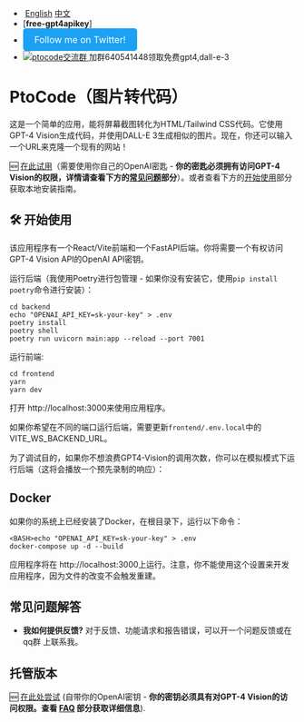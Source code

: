 - ​                                                                                                                         [English](CN.README.md) [中文](README.md)
- [**free-gpt4apikey**]   
- <a href="https://twitter.com/Stockqwe222" target="_blank" style="background-color: #1DA1F2; color: white; padding: 10px 20px; text-decoration: none; border-radius: 5px; display: inline-block; cursor: pointer; font-size: 16px;">
        Follow me on Twitter!
    </a>
- <a target="_blank" href="https://qm.qq.com/cgi-bin/qm/qr?k=gQtTFHCHgyXjsfcXgjKSPBPsNyCJrGDB&jump_from=webapi&authKey=1HpFhOgqS83goVf3Td009vpg09C31cCSRDQYvWeB7Gs5RpwVobiQDS0qAgEOtiq2">
    <img border="0" src="http://pub.idqqimg.com/wpa/images/group.png" alt="ptocode交流群" title="ptocode交流群">
    </a>加群640541448领取免费gpt4,dall-e-3

# PtoCode（图片转代码）

这是一个简单的应用，能将屏幕截图转化为HTML/Tailwind CSS代码。它使用GPT-4 Vision生成代码，并使用DALL-E 3生成相似的图片。现在，你还可以输入一个URL来克隆一个现有的网站！

🆕 [在此试用](https://dbbot.net)（需要使用你自己的OpenAI密匙 - **你的密匙必须拥有访问GPT-4 Vision的权限，详情请查看下方的[常见问题](#️-faqs)部分**）。或者查看下方的[开始使用](#-getting-started)部分获取本地安装指南。

## 🛠 开始使用

该应用程序有一个React/Vite前端和一个FastAPI后端。你将需要一个有权访问GPT-4 Vision API的OpenAI API密钥。

运行后端（我使用Poetry进行包管理 - 如果你没有安装它，使用`pip install poetry`命令进行安装）：

```
cd backend
echo "OPENAI_API_KEY=sk-your-key" > .env
poetry install
poetry shell
poetry run uvicorn main:app --reload --port 7001
```

运行前端:

```
cd frontend
yarn
yarn dev
```

打开 http://localhost:3000来使用应用程序。

如果你希望在不同的端口运行后端，需要更新`frontend/.env.local`中的VITE_WS_BACKEND_URL。

为了调试目的，如果你不想浪费GPT4-Vision的调用次数，你可以在模拟模式下运行后端（这将会播放一个预先录制的响应）：

## Docker

如果你的系统上已经安装了Docker，在根目录下，运行以下命令：

```
<BASH>echo "OPENAI_API_KEY=sk-your-key" > .env
docker-compose up -d --build
```

应用程序将在 http://localhost:3000上运行。注意，你不能使用这个设置来开发应用程序，因为文件的改变不会触发重建。

##  常见问题解答

- **我如何提供反馈?** 对于反馈、功能请求和报告错误，可以开一个问题反馈或在 qq群 上联系我。

##  托管版本

🆕 [在此处尝试](https://dbbot.net) (自带你的OpenAI密钥 - **你的密钥必须具有对GPT-4 Vision的访问权限。查看 [FAQ](#️-faqs) 部分获取详细信息**). 
